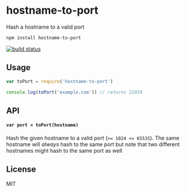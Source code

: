 # hostname-to-port

Hash a hostname to a valid port

```
npm install hostname-to-port
```

[![build status](http://img.shields.io/travis/mafintosh/hostname-to-port.svg?style=flat)](http://travis-ci.org/mafintosh/hostname-to-port)

## Usage

``` js
var toPort = require('hostname-to-port')

console.log(toPort('example.com')) // returns 22019
```

## API

#### `var port = toPort(hostname)`

Hash the given hostname to a valid port (`>= 1024 <= 65535`).
The same hostname will *always* hash to the same port but note that two different hostnames might hash to the same port as well

## License

MIT
